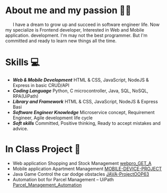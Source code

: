 # About me and my passion 👩‍💻

&nbsp;&nbsp;&nbsp;&nbsp;&nbsp;&nbsp;I have a dream to grow up and succeed in software engineer life. Now my specialize is Frontend developer, Interested in Web and Mobile application. development. I'm may not the best programmer. But I'm committed and ready to learn new things all the time.

# Skills 💻
* ***Web & Mobile Development*** HTML & CSS, JavaScript, NodeJS & Express in basic CRUD/API
* ***Coding Language*** Python, C microcontroller, Java, SQL, NoSQL, RPA(UiPath)
* ***Library and Framework*** HTML & CSS, JavaScript, NodeJS & Express Basi
* ***Software Engineer Knowledge*** Microservice concept, Requirement Engineer, Agile development life cycle
* ***Soft skills*** Committed, Positive thinking, Ready to accept mistakes and advice.

# In Class Project 📌

* Web application Shopping and Stock Management <a href="https://github.com/fluke1352/webpro_GET_A/tree/main/finalproject">webpro_GET_A</a>
* Mobile application Apartment Management <a href="https://github.com/macsakarn/MOBILE-DEVICE-PROJECT">MOBILE-DEVICE-PROJECT</a>
* Java Game Control the car dodge obstacles <a href="https://github.com/bankjirayuth/JAVA-ProjectOOP63">JAVA-ProjectOOP63</a>
* Automation bot for Parcel Management – UiPath <a href="https://github.com/bankjirayuth/Parcel_Management_Automation--RPAbot_UiPath">Parcel_Management_Automation</a>
